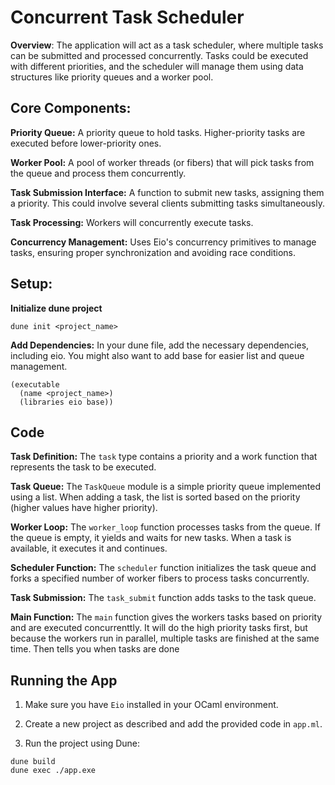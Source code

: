 # Concurrent Task Scheduler
**Overview**: The application will act as a task scheduler, where multiple tasks can be submitted and processed concurrently. Tasks could be executed with different priorities, and the scheduler will manage them using data structures like priority queues and a worker pool.

## Core Components:

**Priority Queue:** A priority queue to hold tasks. Higher-priority tasks are executed before lower-priority ones.

**Worker Pool:** A pool of worker threads (or fibers) that will pick tasks from the queue and process them concurrently.

**Task Submission Interface:** A function to submit new tasks, assigning them a priority. This could involve several clients submitting tasks simultaneously.

**Task Processing:** Workers will concurrently execute tasks.

**Concurrency Management:** Uses Eio's concurrency primitives to manage tasks, ensuring proper synchronization and avoiding race conditions.

## Setup:

**Initialize dune project**

`dune init <project_name>`

**Add Dependencies:** In your dune file, add the necessary dependencies, including eio. You might also want to add base for easier list and queue management.

```
(executable
  (name <project_name>)
  (libraries eio base))
```

## Code

**Task Definition:** The `task` type contains a priority and a work function that represents the task to be executed.

**Task Queue:** The `TaskQueue` module is a simple priority queue implemented using a list. When adding a task, the list is sorted based on the priority (higher values have higher priority).

**Worker Loop:** The `worker_loop` function processes tasks from the queue. If the queue is empty, it yields and waits for new tasks. When a task is available, it executes it and continues.

**Scheduler Function:** The `scheduler` function initializes the task queue and forks a specified number of worker fibers to process tasks concurrently.

**Task Submission:** The `task_submit` function adds tasks to the task queue.

**Main Function:** The `main` function gives the workers tasks based on priority and are executed concurrenttly. It will do the high priority tasks first, but because the workers run in parallel, multiple tasks are finished at the same time. Then tells you when tasks are done 

## Running the App

1. Make sure you have `Eio` installed in your OCaml environment.

2. Create a new project as described and add the provided code in `app.ml`.

3. Run the project using Dune:

  ```
  dune build
  dune exec ./app.exe
  ```